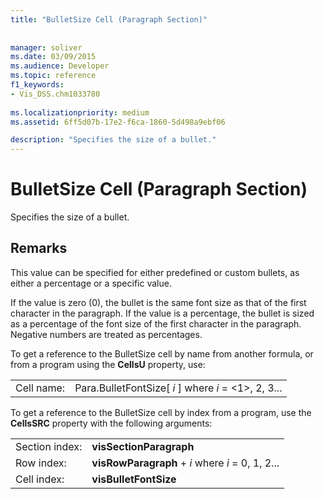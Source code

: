 ```yaml
---
title: "BulletSize Cell (Paragraph Section)"
 
 
manager: soliver
ms.date: 03/09/2015
ms.audience: Developer
ms.topic: reference
f1_keywords:
- Vis_DSS.chm1033780
 
ms.localizationpriority: medium
ms.assetid: 6ff5d07b-17e2-f6ca-1860-5d498a9ebf06

description: "Specifies the size of a bullet."
---
```


# BulletSize Cell (Paragraph Section)

Specifies the size of a bullet. 
  
## Remarks

This value can be specified for either predefined or custom bullets, as either a percentage or a specific value. 
  
If the value is zero (0), the bullet is the same font size as that of the first character in the paragraph. If the value is a percentage, the bullet is sized as a percentage of the font size of the first character in the paragraph. Negative numbers are treated as percentages.
  
To get a reference to the BulletSize cell by name from another formula, or from a program using the **CellsU** property, use: 
  
|||
|:-----|:-----|
| Cell name:  <br/> | Para.BulletFontSize[  *i*  ]            where  *i*  = <1>, 2, 3... |
   
To get a reference to the BulletSize cell by index from a program, use the **CellsSRC** property with the following arguments: 
  
|||
|:-----|:-----|
| Section index:  <br/> |**visSectionParagraph** <br/> |
| Row index:  <br/> |**visRowParagraph** +  *i*            where  *i*  = 0, 1, 2... |
| Cell index:  <br/> |**visBulletFontSize** <br/> |
   

